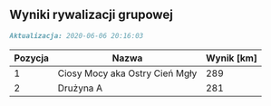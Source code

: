 ## Wyniki rywalizacji grupowej

```markdown
Aktualizacja: 2020-06-06 20:16:03
```

Pozycja | Nazwa | Wynik [km] |
------------ | -------------  | -------------
 1 |Ciosy Mocy aka Ostry Cień Mgły | 289 
 2 |Drużyna A | 281